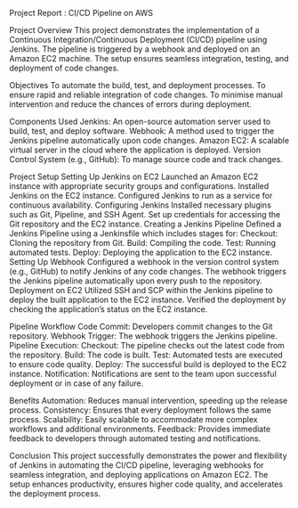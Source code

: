Project Report : CI/CD Pipeline on AWS

Project Overview This project demonstrates the implementation of a Continuous Integration/Continuous Deployment (CI/CD) pipeline using Jenkins. The pipeline is triggered by a webhook and deployed on an Amazon EC2 machine. The setup ensures seamless integration, testing, and deployment of code changes.

Objectives To automate the build, test, and deployment processes. To ensure rapid and reliable integration of code changes. To minimise manual intervention and reduce the chances of errors during deployment.

Components Used Jenkins: An open-source automation server used to build, test, and deploy software. Webhook: A method used to trigger the Jenkins pipeline automatically upon code changes. Amazon EC2: A scalable virtual server in the cloud where the application is deployed. Version Control System (e.g., GitHub): To manage source code and track changes.

Project Setup Setting Up Jenkins on EC2 Launched an Amazon EC2 instance with appropriate security groups and configurations. Installed Jenkins on the EC2 instance. Configured Jenkins to run as a service for continuous availability. Configuring Jenkins Installed necessary plugins such as Git, Pipeline, and SSH Agent. Set up credentials for accessing the Git repository and the EC2 instance. Creating a Jenkins Pipeline Defined a Jenkins Pipeline using a Jenkinsfile which includes stages for: Checkout: Cloning the repository from Git. Build: Compiling the code. Test: Running automated tests. Deploy: Deploying the application to the EC2 instance. Setting Up Webhook Configured a webhook in the version control system (e.g., GitHub) to notify Jenkins of any code changes. The webhook triggers the Jenkins pipeline automatically upon every push to the repository. Deployment on EC2 Utilized SSH and SCP within the Jenkins pipeline to deploy the built application to the EC2 instance. Verified the deployment by checking the application’s status on the EC2 instance.

Pipeline Workflow Code Commit: Developers commit changes to the Git repository. Webhook Trigger: The webhook triggers the Jenkins pipeline. Pipeline Execution: Checkout: The pipeline checks out the latest code from the repository. Build: The code is built. Test: Automated tests are executed to ensure code quality. Deploy: The successful build is deployed to the EC2 instance. Notification: Notifications are sent to the team upon successful deployment or in case of any failure.

Benefits Automation: Reduces manual intervention, speeding up the release process. Consistency: Ensures that every deployment follows the same process. Scalability: Easily scalable to accommodate more complex workflows and additional environments. Feedback: Provides immediate feedback to developers through automated testing and notifications.

Conclusion This project successfully demonstrates the power and flexibility of Jenkins in automating the CI/CD pipeline, leveraging webhooks for seamless integration, and deploying applications on Amazon EC2. The setup enhances productivity, ensures higher code quality, and accelerates the deployment process.
